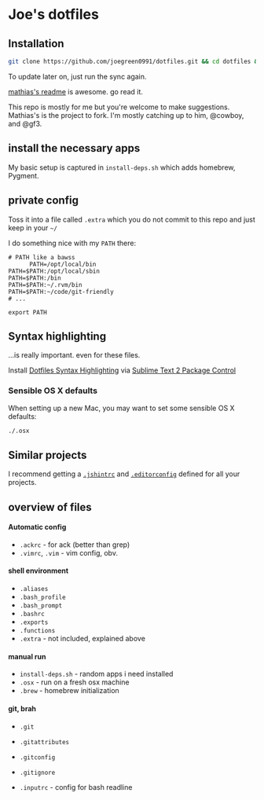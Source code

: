 # Joe's dotfiles


## Installation

```bash
git clone https://github.com/joegreen0991/dotfiles.git && cd dotfiles && ./sync.sh
```

To update later on, just run the sync again.

[mathias's readme](https://github.com/mathiasbynens/dotfiles/) is awesome. go read it.

This repo is mostly for me but you're welcome to make suggestions. Mathias's is the project to fork.  I'm mostly catching up to him, @cowboy, and @gf3.

## install the necessary apps

My basic setup is captured in `install-deps.sh` which adds homebrew, Pygment.

## private config

Toss it into a file called `.extra` which you do not commit to this repo and just keep in your `~/`

I do something nice with my `PATH` there:

```shell
# PATH like a bawss
      PATH=/opt/local/bin
PATH=$PATH:/opt/local/sbin
PATH=$PATH:/bin
PATH=$PATH:~/.rvm/bin
PATH=$PATH:~/code/git-friendly
# ...

export PATH
```

## Syntax highlighting

…is really important. even for these files.

Install [Dotfiles Syntax Highlighting](https://github.com/mattbanks/dotfiles-syntax-highlighting-st2) via [Sublime Text 2 Package Control](http://wbond.net/sublime_packages/package_control)


### Sensible OS X defaults

When setting up a new Mac, you may want to set some sensible OS X defaults:

```bash
./.osx
```

## Similar projects

I recommend getting a [`.jshintrc`](https://github.com/jshint/node-jshint/blob/master/.jshintrc) and [`.editorconfig`](http://editorconfig.org/) defined for all your projects.





## overview of files

####  Automatic config
* `.ackrc` - for ack (better than grep)
* `.vimrc`, `.vim` - vim config, obv.

#### shell environment
* `.aliases`
* `.bash_profile`
* `.bash_prompt`
* `.bashrc`
* `.exports`
* `.functions`
* `.extra` - not included, explained above

#### manual run
* `install-deps.sh` - random apps i need installed
* `.osx` - run on a fresh osx machine
* `.brew` - homebrew initialization

#### git, brah
* `.git`
* `.gitattributes`
* `.gitconfig`
* `.gitignore`

* `.inputrc` - config for bash readline
